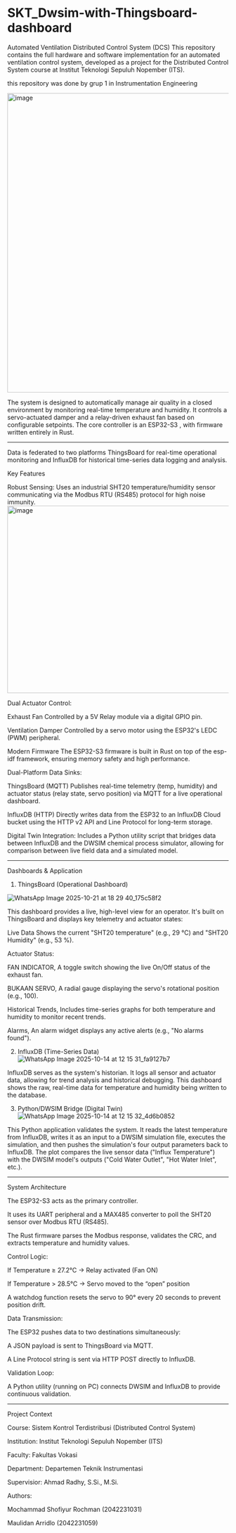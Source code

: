 # SKT_Dwsim-with-Thingsboard-dashboard
Automated Ventilation Distributed Control System (DCS)
This repository contains the full hardware and software implementation for an automated ventilation control system, developed as a project for the Distributed Control System course at Institut Teknologi Sepuluh Nopember (ITS).

this repository was done by grup 1 in Instrumentation Engineering

<img width="962" height="682" alt="image" src="https://github.com/user-attachments/assets/9675f184-f6e7-4451-95b7-7ba833614069" />


The system is designed to automatically manage air quality in a closed environment by monitoring real-time temperature and humidity. It controls a servo-actuated damper and a relay-driven exhaust fan based on configurable setpoints. The core controller is an ESP32-S3 , with firmware written entirely in Rust.

---

Data is federated to two platforms ThingsBoard for real-time operational monitoring and InfluxDB for historical time-series data logging and analysis.

Key Features

Robust Sensing: Uses an industrial SHT20 temperature/humidity sensor communicating via the Modbus RTU (RS485) protocol for high noise immunity.
<img width="830" height="427" alt="image" src="https://github.com/user-attachments/assets/c9e9eef0-6790-4ce9-ac98-460cb4dddc98" />




Dual Actuator Control:


Exhaust Fan Controlled by a 5V Relay module via a digital GPIO pin.




Ventilation Damper Controlled by a servo motor using the ESP32's LEDC (PWM) peripheral.



Modern Firmware The ESP32-S3 firmware is built in Rust on top of the esp-idf framework, ensuring memory safety and high performance.

Dual-Platform Data Sinks:


ThingsBoard (MQTT) Publishes real-time telemetry (temp, humidity) and actuator status (relay state, servo position) via MQTT for a live operational dashboard.






InfluxDB (HTTP) Directly writes data from the ESP32 to an InfluxDB Cloud bucket using the HTTP v2 API and Line Protocol for long-term storage.






Digital Twin Integration: Includes a Python utility script that bridges data between InfluxDB and the DWSIM chemical process simulator, allowing for comparison between live field data and a simulated model.

---

Dashboards & Application
1. ThingsBoard (Operational Dashboard)
   
![WhatsApp Image 2025-10-21 at 18 29 40_175c58f2](https://github.com/user-attachments/assets/4532e5d8-f744-43cf-812b-f741e1bad59c)

This dashboard provides a live, high-level view for an operator. It's built on ThingsBoard and displays key telemetry and actuator states:

Live Data Shows the current "SHT20 temperature" (e.g., 29 °C) and "SHT20 Humidity" (e.g., 53 %).

Actuator Status:

FAN INDICATOR, A toggle switch showing the live On/Off status of the exhaust fan.

BUKAAN SERVO, A radial gauge displaying the servo's rotational position (e.g., 100).

Historical Trends, Includes time-series graphs for both temperature and humidity to monitor recent trends.

Alarms, An alarm widget displays any active alerts (e.g., "No alarms found").

2. InfluxDB (Time-Series Data)
![WhatsApp Image 2025-10-14 at 12 15 31_fa9127b7](https://github.com/user-attachments/assets/ca6a1f9a-cb82-4592-9736-c401cf16657a)

InfluxDB serves as the system's historian. It logs all sensor and actuator data, allowing for trend analysis and historical debugging.
This dashboard shows the raw, real-time data for temperature and humidity being written to the database.

3. Python/DWSIM Bridge (Digital Twin)
![WhatsApp Image 2025-10-14 at 12 15 32_4d6b0852](https://github.com/user-attachments/assets/731a843d-287f-4783-86ed-974753c3dc10)

This Python application validates the system. It reads the latest temperature from InfluxDB, writes it as an input to a DWSIM simulation file, executes the simulation, and then pushes the simulation's four output parameters back to InfluxDB.
The plot compares the live sensor data ("Influx Temperature") with the DWSIM model's outputs ("Cold Water Outlet", "Hot Water Inlet", etc.).

---

System Architecture

The ESP32-S3 acts as the primary controller.

It uses its UART peripheral and a MAX485 converter to poll the SHT20 sensor over Modbus RTU (RS485).

The Rust firmware parses the Modbus response, validates the CRC, and extracts temperature and humidity values.

Control Logic:

If Temperature ≥ 27.2°C → Relay activated (Fan ON)

If Temperature > 28.5°C → Servo moved to the “open” position

A watchdog function resets the servo to 90° every 20 seconds to prevent position drift.

Data Transmission:

The ESP32 pushes data to two destinations simultaneously:

A JSON payload is sent to ThingsBoard via MQTT.

A Line Protocol string is sent via HTTP POST directly to InfluxDB.

Validation Loop:

A Python utility (running on PC) connects DWSIM and InfluxDB to provide continuous validation.

---

Project Context

Course: Sistem Kontrol Terdistribusi (Distributed Control System)

Institution: Institut Teknologi Sepuluh Nopember (ITS)

Faculty: Fakultas Vokasi

Department: Departemen Teknik Instrumentasi

Supervisior: Ahmad Radhy, S.Si., M.Si.

Authors:

Mochammad Shofiyur Rochman (2042231031)

Maulidan Arridlo (2042231059)


